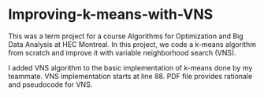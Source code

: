 # Improving-k-means-with-VNS
This was a term project for a course Algorithms for Optimization and Big Data Analysis at HEC Montreal. 
In this project, we code a k-means algorithm from scratch and improve it with variable neighborhood search (VNS). 

I added VNS algorithm to the basic implementation of k-means done by my teammate.
VNS implementation starts at line 88. PDF file provides rationale and pseudocode for VNS.
